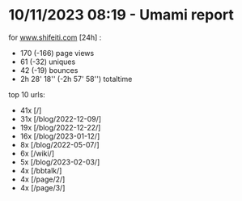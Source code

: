# 10/11/2023 08:19 - Umami report
for www.shifeiti.com [24h] :

 - 170 (-166) page views
 - 61 (-32) uniques
 - 42 (-19) bounces
 - 2h 28' 18'' (-2h 57' 58'') totaltime


top 10 urls:
 - 41x [/]
 - 31x [/blog/2022-12-09/]
 - 19x [/blog/2022-12-22/]
 - 16x [/blog/2023-01-12/]
 - 8x [/blog/2022-05-07/]
 - 6x [/wiki/]
 - 5x [/blog/2023-02-03/]
 - 4x [/bbtalk/]
 - 4x [/page/2/]
 - 4x [/page/3/]


